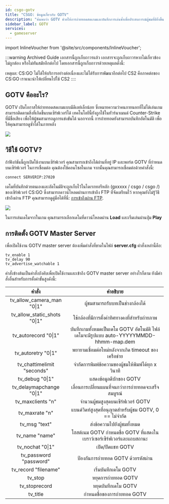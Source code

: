 ```yaml
---
id: csgo-gotv
title: "CSGO: ข้อมูลเกี่ยวกับ GOTV"
description: "ค้นพบว่า GOTV ช่วยให้การถ่ายทอดสดเกมและบันทึกการเล่นซ้ำเพื่อประสบการณ์ผู้ชมที่ดียิ่งขึ้นใน CS:GO และเกมที่คล้ายกันได้อย่างไร → เรียนรู้เพิ่มเติมตอนนี้"
sidebar_label: GOTV
services:
  - gameserver
---
```


import InlineVoucher from '@site/src/components/InlineVoucher';

:::warning Archived Guide
เอกสารนี้ถูกเก็บถาวรแล้ว เอกสารจะถูกเก็บถาวรหากไม่เกี่ยวข้อง ไม่ถูกต้อง หรือไม่ทันสมัยอีกต่อไป โดยเอกสารนี้ถูกเก็บถาวรด้วยเหตุผลดังนี้:

เหตุผล: CS:GO ไม่ได้ให้บริการอย่างต่อเนื่องและไม่ได้รับการพัฒนาอีกต่อไป CS2 คือภาคต่อของ CS:GO เราแนะนำให้เปลี่ยนไปใช้ CS2
::::



## GOTV คืออะไร?


GOTV เปิดโอกาสให้ถ่ายทอดสดเกมแบบมีดีเลย์เล็กน้อย ซึ่งหมายความว่าคนภายนอกที่ไม่ได้เล่นเกมสามารถติดตามสิ่งที่เกิดขึ้นบนเซิร์ฟเวอร์ได้ เทคโนโลยีนี้ยังถูกใช้ในทัวร์นาเมนต์ Counter-Strike ที่มีชื่อเสียง เพื่อให้ผู้ชมสามารถดูการแข่งขันได้ นอกจากนี้ การถ่ายทอดยังสามารถบันทึกอัตโนมัติ เพื่อให้คุณสามารถดูซ้ำได้ในภายหลัง

![](https://screensaver01.zap-hosting.com/index.php/s/qcewrMDCF2nzyie/preview)

<InlineVoucher />

## วิธีใช้ GOTV?

ถ้าฟังก์ชันนี้ถูกเปิดใช้งานบนเซิร์ฟเวอร์ คุณสามารถเข้าถึงได้ผ่านที่อยู่ IP และพอร์ต GOTV ที่กำหนดบนเซิร์ฟเวอร์ ในการเชื่อมต่อ คุณต้องใช้คอนโซลในเกม จากนั้นคุณสามารถเชื่อมต่อด้วยคำสั่งนี้:

```
connect SERVERIP:27020
```


เดโมที่บันทึกด้วยตนเองและอัตโนมัติจะถูกเก็บไว้ในไดเรกทอรีหลัก (gxxxxx / csgo / csgo /) ของเซิร์ฟเวอร์ CS:GO ซึ่งสามารถดาวน์โหลดผ่านการเข้าถึง FTP ที่จัดเตรียมไว้ หากคุณยังไม่รู้วิธีเข้าถึงผ่าน FTP คุณสามารถดูคู่มือได้ที่นี่: [การเข้าถึงผ่าน FTP](gameserver-ftpaccess.md).


![](https://screensaver01.zap-hosting.com/index.php/s/enbMKLwNaeqdzxm/preview)



ในการเล่นเดโมจากในเกม คุณสามารถเลือกเดโมที่ดาวน์โหลดผ่าน **Load** และเริ่มเล่นผ่านปุ่ม **Play**



## การติดตั้ง GOTV Master Server

เพื่อเปิดใช้งาน GOTV master server ต้องเพิ่มคำสั่งที่ขาดในไฟล์ **server.cfg** คำสั่งเหล่านี้คือ:

```
tv_enable 1
tv_delay 90
tv_advertise_watchable 1
```



คำสั่งข้างต้นเป็นคำสั่งบังคับเพื่อเปิดใช้งานและเข้าถึง GOTV master server อย่างไรก็ตาม ยังมีคำสั่งอื่นสำหรับการตั้งค่าขั้นสูงดังนี้:

|            คำสั่ง            |                         คำอธิบาย                         |
| :--------------------------: | :----------------------------------------------------------: |
|  tv_allow_camera_man "0\|1"  |        ผู้ชมสามารถรับบทเป็นช่างกล้องได้        |
| tv_allow_static_shots "0\|1" |    ใช้กล้องที่มีการตั้งค่าทิศทางคงที่สำหรับถ่ายภาพ    |
|     tv_autorecord "0\|1"     | บันทึกเกมทั้งหมดเป็นเดโม GOTV อัตโนมัติ ไฟล์เดโมจะมีรูปแบบ auto-YYYYYMMDD-hhmm-map.dem |
|     tv_autoretry "0\|1"      | พยายามเชื่อมต่อใหม่หลังจากเกิด timeout ของเครือข่าย |
| tv_chattimelimit "seconds"  | จำกัดการพิมพ์ข้อความของผู้ชมให้พิมพ์ได้ทุก x วินาที |
|       tv_debug "0\|1"        |             แสดงข้อมูลดีบักของ GOTV             |
|   tv_delaymapchange "0\|1"   | เลื่อนการเปลี่ยนแผนที่จนกว่าการถ่ายทอดจะเสร็จสมบูรณ์ |
|      tv_maxclients "n"       |          จำนวนผู้ชมสูงสุดบนเซิร์ฟเวอร์ GOTV           |
|        tv_maxrate "n"        | แบนด์วิดท์สูงสุดที่อนุญาตสำหรับผู้ชม GOTV, 0 == ไม่จำกัด |
|        tv_msg "text"         |           ส่งข้อความไปยังผู้ชมทั้งหมด           |
|        tv_name "name"        | โฮสต์เนม GOTV กำหนดชื่อ GOTV ที่แสดงในเบราว์เซอร์เซิร์ฟเวอร์และแถบสถานะ |
|       tv_nochat "0\|1"       |           เปิด/ปิดแชท GOTV           |
|    tv_password "password"    |       ป้องกันการถ่ายทอด GOTV ด้วยรหัสผ่าน        |
|     tv_record "filename"     |             เริ่มบันทึกเดโม GOTV             |
|           tv_stop            |                 หยุดการถ่ายทอด GOTV                  |
|        tv_stoprecord         |            หยุดบันทึกเดโม GOTV              |
|           tv_title           |           กำหนดชื่อของการถ่ายทอด GOTV           |

<InlineVoucher />